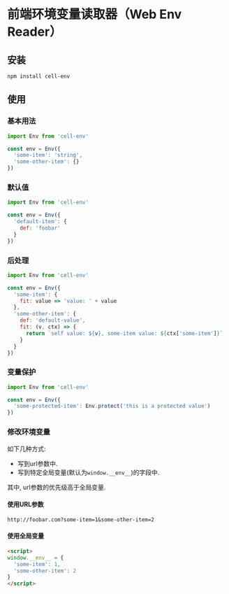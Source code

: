 # 前端环境变量读取器（Web Env Reader）

## 安装

``` shell
npm install cell-env
```

## 使用

### 基本用法

``` js
import Env from 'cell-env'

const env = Env({
  'some-item': 'string',
  'some-other-item': {}
})
```

### 默认值

``` js
import Env from 'cell-env'

const env = Env({
  'default-item': {
    def: 'foobar'
  }
})
```

### 后处理

``` js
import Env from 'cell-env'

const env = Env({
  'some-item': {
    fit: value => 'value: ' + value
  },
  'some-other-item': {
    def: 'default-value',
    fit: (v, ctx) => {
      return `self value: ${v}, some-item value: ${ctx['some-item']}`
    }
  }
})
```

### 变量保护

``` js
import Env from 'cell-env'

const env = Env({
  'some-protected-item': Env.protect('this is a protected value')
})
```

### 修改环境变量

如下几种方式:
* 写到url参数中.
* 写到特定全局变量(默认为`window.__env__`)的字段中.

其中, url参数的优先级高于全局变量.

#### 使用URL参数

```
http://foobar.com?some-item=1&some-other-item=2
```

#### 使用全局变量

``` html
<script>
window.__env__ = {
  'some-item': 1,
  'some-other-item': 2
}
</script>
```
